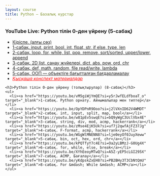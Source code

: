 ```yaml
---
layout: course
title: Python — Базалық курстар
---
```


<div class="youtube-spoilers">
    <h3>YouTube Live: Python тілін 0-ден үйрену (5-сабақ)</h3>
    <ul>
       <li><a href="https://www.youtube.com/watch?v=3fyW2D944cQ" target="_blank">Кіріспе. (алғы сөз)</a></li>
      <li><a href="https://www.youtube.com/watch?v=aqRX9P1RF-A" target="_blank">1-сабақ. input, print, bool, int, float, str, if else, type, len</a></li>
      <li><a href="https://www.youtube.com/live/R3UUv3VwLms?si=WOwflNo75EEzZCGZ" target="_blank">2-сабақ. loop, for, while, list, pop, remove, sort/sorted, upper/lower, append</a></li>
      <li><a href="https://www.youtube.com/live/YNdGO2nDSjs?si=P8_Luu86uDTRZpnt" target="_blank">3-сабақ. 2D list, санау жүйелері, dict, abs, pow, ord, chr</a></li>
      <li><a href="https://www.youtube.com/live/1GcYFDHsuOc?si=OewORO_wo4vC5vfp" target="_blank">4-сабақ. def, math, random, file read/write, lambda</a></li>
      <li><a href="https://www.youtube.com/live/3EKLBz_GfL0?si=e-87pi-gbeHme-UD" target="_blank">5-сабақ. ООП &mdash; объектіге бағытталған бағдарламалау</a></li>
      <li><a href="https://drive.google.com/file/d/1gCqn4CsUEfqs0LURa4d_92nzTo567MR4/view?usp=drive_link" style="color: red; font-style: italic;">Қысқаша конспект материалдар</a></li>
    </ul>


    <h3>Python тілін 0-ден үйрену (толықтырулар) (8-сабақ)</h3>
    <ul>
      <li><a href="https://youtu.be/vM5giWjYmQE?si=y5rJwfELdfboaT_o" target="_blank">1-сабақ. Python орнату. Айнымалылар мен типтер</a></li>
      <li><a href="https://youtu.be/OpYDPnR9Ooo?si=j2lVXnID62V4WMDT" target="_blank">2-сабақ. int, input, split, map, bool</a></li>
      <li><a href="https://youtu.be/w81pEv5swqE?si=bQ9yWgC3UclVbx4E" target="_blank">3-сабақ. string, div, mod, acmp, hackerrank</a></li>
      <li><a href="https://youtu.be/zMse4EjK5Uk?si=uf7j2qwfAjFZ37Jg" target="_blank">4-сабақ. F-format, acmp, hackerrank</a></li>
      <li><a href="https://youtu.be/WGgWlMNENN8?si=lje0eyOf0JuyXeww" target="_blank">5-сабақ. bin, oct, hex, ord, chr</a></li>
      <li><a href="https://youtu.be/kPQTfyY7c4E?si=Oa2yLBMzJ-G0Ug4X" target="_blank">6-сабақ. for, while, else, break</a></li>
      <li><a href="https://youtu.be/XYhEeoyMTwQ?si=A5Z-yEP5cLGI295X" target="_blank">7-сабақ. ACMP, Бағалау</a></li>
      <li><a href="https://youtu.be/yKdpskZxEH8?si=PB2BHy3T3CbNtQmU" target="_blank">8-сабақ. For &mdash; While &mdash; ACMP</a></li>
    </ul>
</div>
